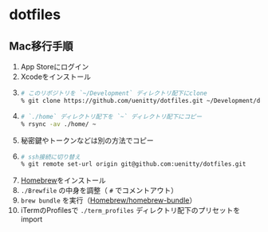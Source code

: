 # dotfiles

## Mac移行手順

1. App Storeにログイン
1. Xcodeをインストール
1. ```sh
   # このリポジトリを `~/Development` ディレクトリ配下にclone
   % git clone https://github.com/uenitty/dotfiles.git ~/Development/dotfiles
   ```
1. ```sh
   # `./home` ディレクトリ配下を `~` ディレクトリ配下にコピー
   % rsync -av ./home/ ~
   ```
1. 秘密鍵やトークンなどは別の方法でコピー
1. ```sh
   # ssh接続に切り替え
   % git remote set-url origin git@github.com:uenitty/dotfiles.git
   ```
1. [Homebrew](https://github.com/Homebrew/brew)をインストール
1. `./Brewfile` の中身を調整（ `#` でコメントアウト）
1. `brew bundle` を実行（[Homebrew/homebrew-bundle](https://github.com/Homebrew/homebrew-bundle)）
1. iTermのProfilesで `./term_profiles` ディレクトリ配下のプリセットをimport
